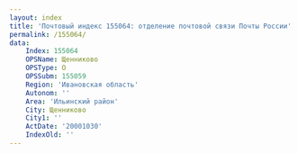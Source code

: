 ```yaml
---
layout: index
title: 'Почтовый индекс 155064: отделение почтовой связи Почты России'
permalink: /155064/
data:
    Index: 155064
    OPSName: Щенниково
    OPSType: О
    OPSSubm: 155059
    Region: 'Ивановская область'
    Autonom: ''
    Area: 'Ильинский район'
    City: Щенниково
    City1: ''
    ActDate: '20001030'
    IndexOld: ''
---
```

